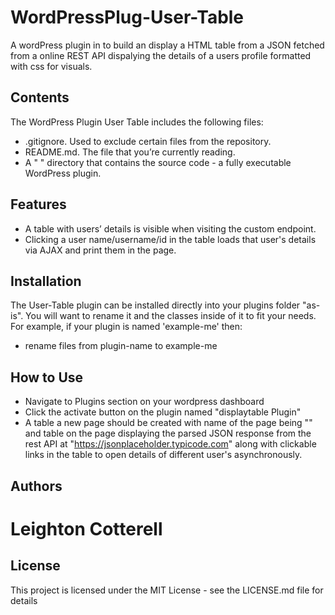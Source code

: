 # WordPressPlug-User-Table
A wordPress plugin in to build an display a HTML table from a JSON fetched from a online REST API dispalying the details of a users profile formatted with css for visuals.

## Contents
The WordPress Plugin User Table includes the following files:
- .gitignore. Used to exclude certain files from the repository.
- README.md. The file that you’re currently reading.
- A " " directory that contains the source code - a fully executable WordPress plugin.


## Features
- A table with users’ details is visible when visiting the custom endpoint.
- Clicking a user name/username/id in the table loads that user's details via AJAX and print them in the page.


## Installation
The User-Table plugin can be installed directly into your plugins folder "as-is". You will want to rename it and the classes inside of it to fit your needs. For example, if your plugin is named 'example-me' then:
- rename files from plugin-name to example-me

## How to Use
- Navigate to Plugins section on your wordpress dashboard
- Click the activate button on the plugin named "displaytable Plugin"
- A table a new page should be created with name of the page being "" and table on the page displaying the parsed JSON response from the rest API at "https://jsonplaceholder.typicode.com" along with clickable links in the table to open details of different user's asynchronously.


## Authors
# Leighton Cotterell

## License
This project is licensed under the MIT License - see the LICENSE.md file for details


